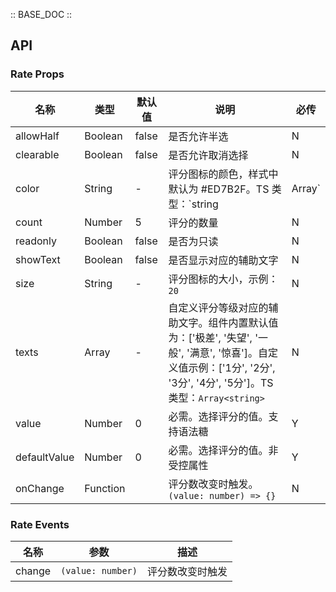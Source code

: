 :: BASE_DOC ::

## API
### Rate Props

名称 | 类型 | 默认值 | 说明 | 必传
-- | -- | -- | -- | --
allowHalf | Boolean | false | 是否允许半选 | N
clearable | Boolean | false | 是否允许取消选择 | N
color | String | - | 评分图标的颜色，样式中默认为 #ED7B2F。TS 类型：`string | Array<string>` | N
count | Number | 5 | 评分的数量 | N
readonly | Boolean | false | 是否为只读 | N
showText | Boolean | false | 是否显示对应的辅助文字 | N
size | String | - | 评分图标的大小，示例：`20` | N
texts | Array | - | 自定义评分等级对应的辅助文字。组件内置默认值为：['极差', '失望', '一般', '满意', '惊喜']。自定义值示例：['1分', '2分', '3分', '4分', '5分']。TS 类型：`Array<string>` | N
value | Number | 0 | 必需。选择评分的值。支持语法糖 | Y
defaultValue | Number | 0 | 必需。选择评分的值。非受控属性 | Y
onChange | Function |  | 评分数改变时触发。`(value: number) => {}` | N

### Rate Events

名称 | 参数 | 描述
-- | -- | --
change | `(value: number)` | 评分数改变时触发
